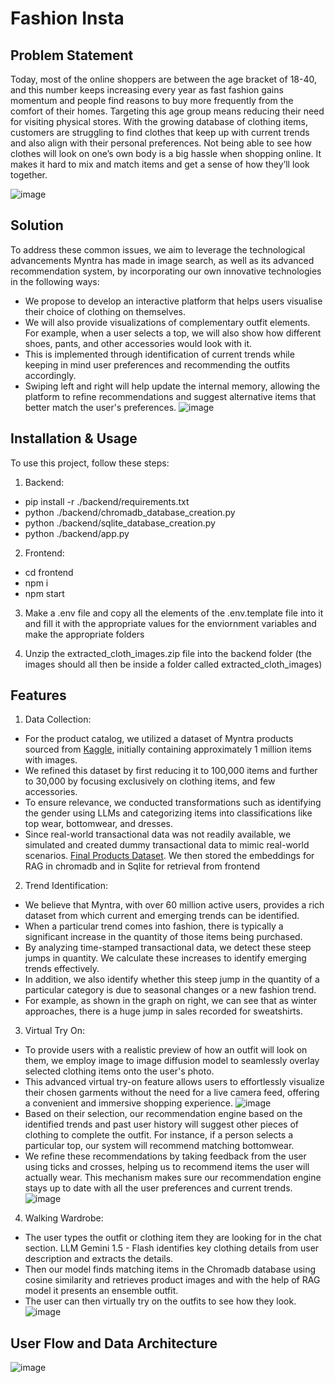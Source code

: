 # Fashion Insta

## Problem Statement

Today, most of the online shoppers are between the age bracket of 18-40, and this number keeps increasing every year as fast fashion gains momentum and people find reasons to buy more frequently from the comfort of their homes. Targeting this age group means reducing their need for visiting physical stores. With the growing database of clothing items, customers are struggling to find clothes that keep up with current trends and also align with their personal preferences. Not being able to see how clothes will look on one’s own body is a big hassle when shopping online. It makes it hard to mix and match items and get a sense of how they’ll look together.

![image](https://github.com/aasmithadhani/Myntra-CoDivas/blob/main/Application%20screenshots/problem%20statement.png)


## Solution

To address these common issues, we aim to leverage the technological advancements Myntra has made in image search, as well as its advanced recommendation system, by incorporating our own innovative technologies in the following ways:

- We propose to develop an interactive platform that helps users visualise their choice of clothing on themselves.
- We will also provide visualizations of complementary outfit elements. For example, when a user selects a top, we will also show how different shoes, pants, and other accessories would look with it.
- This is implemented through identification of current trends while keeping in mind user preferences and recommending the outfits accordingly.
- Swiping left and right will help update the internal memory, allowing the platform to refine recommendations and suggest alternative items that better match the user's preferences.
![image](https://github.com/aasmithadhani/Myntra-CoDivas/blob/main/Application%20screenshots/Catalog%20Image.png)

## Installation & Usage

To use this project, follow these steps:

1. Backend:
- pip install -r ./backend/requirements.txt
- python ./backend/chromadb_database_creation.py
- python ./backend/sqlite_database_creation.py
- python ./backend/app.py

2. Frontend: 
- cd frontend
- npm i
- npm start

3. Make a .env file and copy all the elements of the .env.template file into it and fill it with the appropriate values for the enviornment variables and make the appropriate folders

4. Unzip the extracted_cloth_images.zip file into the backend folder (the images should all then be inside a folder called extracted_cloth_images)

## Features

1. Data Collection:
- For the product catalog, we utilized a dataset of Myntra products sourced from [Kaggle](https://www.kaggle.com/datasets/ronakbokaria/myntra-products-dataset), initially containing approximately 1 million items with images.
- We refined this dataset by first reducing it to 100,000 items and further to 30,000 by focusing exclusively on clothing items, and few accessories. 
- To ensure relevance, we conducted transformations such as identifying the gender using LLMs and categorizing items into classifications like top wear, bottomwear, and dresses.
- Since real-world transactional data was not readily available, we simulated and created dummy transactional data to mimic real-world scenarios. [Final Products Dataset](https://github.com/aasmithadhani/Myntra-CoDivas/blob/main/products_final_data.csv). We then stored the embeddings for RAG in chromadb and in Sqlite for retrieval from frontend

2. Trend Identification:
- We believe that Myntra, with over 60 million active users, provides a rich dataset from which current and emerging trends can be identified.
- When a particular trend comes into fashion, there is typically a significant increase in the quantity of those items being purchased. 
- By analyzing time-stamped transactional data, we detect these steep jumps in quantity. We calculate these increases to identify emerging trends effectively.
- In addition, we also identify whether this steep jump in the quantity of a particular category is due to seasonal changes or a new fashion trend.
- For example, as shown in the graph on right, we can see that as winter approaches, there is a huge jump in sales recorded for sweatshirts.

3. Virtual Try On:
- To provide users with a realistic preview of how an outfit will look on them, we employ image to image diffusion model to seamlessly overlay selected clothing items onto the user's photo. 
- This advanced virtual try-on feature allows users to effortlessly visualize their chosen garments without the need for a live camera feed, offering a convenient and immersive shopping experience.
![image](https://github.com/aasmithadhani/Myntra-CoDivas/blob/main/Application%20screenshots/Virtual%20Try%20On.png)
- Based on their selection, our recommendation engine based on the identified trends and past user history will suggest other pieces of clothing to complete the outfit. For instance, if a person selects a particular top, our system will recommend matching bottomwear. 
- We refine these recommendations by taking feedback from the user using ticks and crosses, helping us to recommend items the user will actually wear. This mechanism makes sure our recommendation engine stays up to date with all the user preferences and current trends.
![image](https://github.com/aasmithadhani/Myntra-CoDivas/blob/main/Application%20screenshots/Recommendation%20.png)

4. Walking Wardrobe:
- The user types the outfit or clothing item they are looking for in the chat section. LLM Gemini 1.5 - Flash identifies key clothing details from user description and extracts the details.
- Then our model finds matching items in the Chromadb database using cosine similarity and retrieves product images and with the help of RAG model it presents an ensemble outfit.
- The user can then virtually try on the outfits to see how they look.
![image](https://github.com/aasmithadhani/Myntra-CoDivas/blob/main/Application%20screenshots/Walking%20Wardrobe.png)

## User Flow and Data Architecture
![image](https://github.com/aasmithadhani/Myntra-CoDivas/blob/main/Application%20screenshots/User%20Flow%20and%20Data%20Architecture.png)


